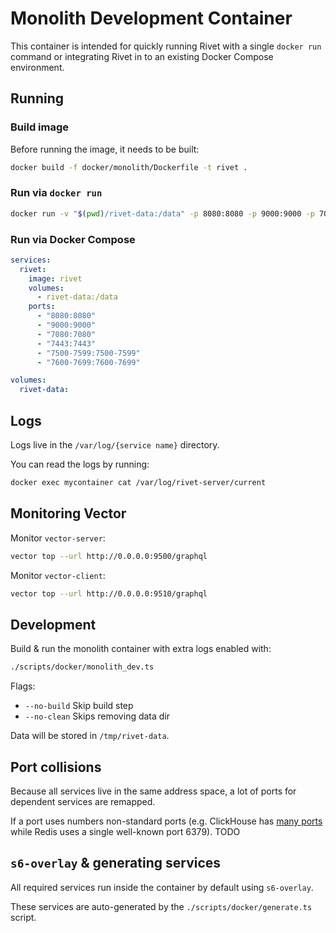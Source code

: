# Monolith Development Container

This container is intended for quickly running Rivet with a single `docker run` command or integrating Rivet
in to an existing Docker Compose environment.

## Running

### Build image

Before running the image, it needs to be built:

```bash
docker build -f docker/monolith/Dockerfile -t rivet .
```

### Run via `docker run`

```bash
docker run -v "$(pwd)/rivet-data:/data" -p 8080:8080 -p 9000:9000 -p 7080:7080 -p 7443:7443 -p 7500-7599:7500-7599 -p 7600-7699:7600-7699 rivet
```

### Run via Docker Compose

```yaml
services:
  rivet:
    image: rivet
    volumes:
      - rivet-data:/data
    ports:
      - "8080:8080"
      - "9000:9000"
      - "7080:7080"
      - "7443:7443"
      - "7500-7599:7500-7599"
      - "7600-7699:7600-7699"

volumes:
  rivet-data:
```

## Logs

Logs live in the `/var/log/{service name}` directory.

You can read the logs by running:

```bash
docker exec mycontainer cat /var/log/rivet-server/current
```

## Monitoring Vector

Monitor `vector-server`:

```bash
vector top --url http://0.0.0.0:9500/graphql
```

Monitor `vector-client`:

```bash
vector top --url http://0.0.0.0:9510/graphql
```

## Development

Build & run the monolith container with extra logs enabled with:

```bash
./scripts/docker/monolith_dev.ts
```

Flags:

- `--no-build` Skip build step
- `--no-clean` Skips removing data dir

Data will be stored in `/tmp/rivet-data`.

## Port collisions

Because all services live in the same address space, a lot of ports for dependent services are remapped.

If a port uses numbers non-standard ports (e.g. ClickHouse has
[many ports](https://clickhouse.com/docs/en/guides/sre/network-ports) while Redis uses a single well-known
port 6379). TODO

## `s6-overlay` & generating services

All required services run inside the container by default using `s6-overlay`.

These services are auto-generated by the `./scripts/docker/generate.ts` script.
